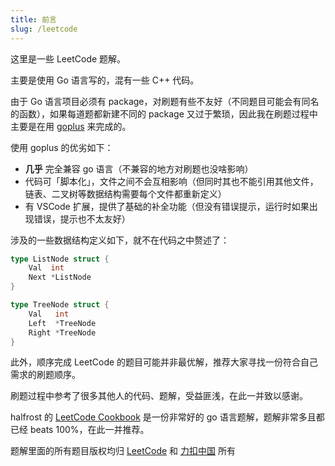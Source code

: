 ```yaml
---
title: 前言
slug: /leetcode
---
```


这里是一些 LeetCode 题解。

主要是使用 Go 语言写的，混有一些 C++ 代码。

由于 Go 语言项目必须有 package，对刷题有些不友好（不同题目可能会有同名的函数），如果每道题都新建不同的 package 又过于繁琐，因此我在刷题过程中主要是在用 [goplus](https://github.com/goplus/gop) 来完成的。

使用 goplus 的优劣如下：

- **几乎** 完全兼容 go 语言（不兼容的地方对刷题也没啥影响）
- 代码可「脚本化」，文件之间不会互相影响（但同时其也不能引用其他文件，链表、二叉树等数据结构需要每个文件都重新定义）
- 有 VSCode 扩展，提供了基础的补全功能（但没有错误提示，运行时如果出现错误，提示也不太友好）

涉及的一些数据结构定义如下，就不在代码之中赘述了：

```go title="ListNode"
type ListNode struct {
	Val  int
	Next *ListNode
}
```

```go title="TreeNode"
type TreeNode struct {
	Val   int
	Left  *TreeNode
	Right *TreeNode
}
```

此外，顺序完成 LeetCode 的题目可能并非最优解，推荐大家寻找一份符合自己需求的刷题顺序。

刷题过程中参考了很多其他人的代码、题解，受益匪浅，在此一并致以感谢。

halfrost 的 [LeetCode Cookbook](https://books.halfrost.com/leetcode/) 是一份非常好的 go 语言题解，题解非常多且都已经 beats 100%，在此一并推荐。


题解里面的所有题目版权均归 [LeetCode](https://leetcode.com/) 和 [力扣中国](https://leetcode-cn.com/) 所有
